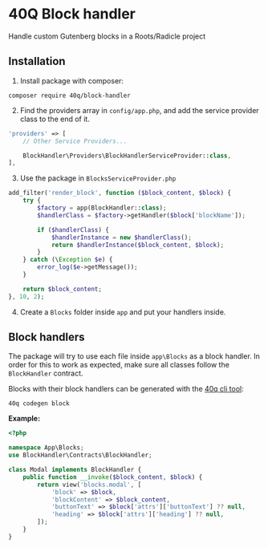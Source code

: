 # 40Q Block handler
Handle custom Gutenberg blocks in a Roots/Radicle project

## Installation
1. Install package with composer:
```
composer require 40q/block-handler
```
2. Find the providers array in `config/app.php`, and add the service provider class to the end of it.
```php
'providers' => [
    // Other Service Providers...

    BlockHandler\Providers\BlockHandlerServiceProvider::class,
],
```
3. Use the package in `BlocksServiceProvider.php`
```php
add_filter('render_block', function ($block_content, $block) {
    try {
        $factory = app(BlockHandler::class);
        $handlerClass = $factory->getHandler($block['blockName']);

        if ($handlerClass) {
            $handlerInstance = new $handlerClass();
            return $handlerInstance($block_content, $block);
        }
    } catch (\Exception $e) {
        error_log($e->getMessage());
    }

    return $block_content;
}, 10, 2);
```
4. Create a `Blocks` folder inside `app` and put your handlers inside.

## Block handlers
The package will try to use each file inside `app\Blocks` as a block handler. In order for this to work as expected, make sure all classes follow the `BlockHandler` contract.

Blocks with their block handlers can be generated with the [40q cli tool](https://github.com/40Q/40q-cli):
```
40q codegen block
```

**Example:**

```php
<?php

namespace App\Blocks;
use BlockHandler\Contracts\BlockHandler;

class Modal implements BlockHandler {
    public function __invoke($block_content, $block) {
        return view('blocks.modal', [
            'block' => $block,
            'blockContent' => $block_content,
            'buttonText' => $block['attrs']['buttonText'] ?? null,
            'heading' => $block['attrs']['heading'] ?? null,
        ]);
    }
}
```
